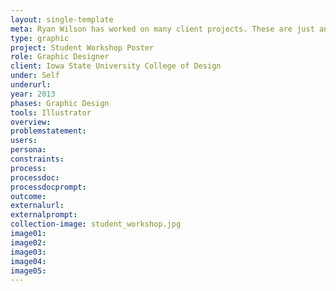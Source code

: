 ```yaml
---
layout: single-template
meta: Ryan Wilson has worked on many client projects. These are just an example of some of the excellent product design work that he could do on your project.
type: graphic
project: Student Workshop Poster
role: Graphic Designer
client: Iowa State University College of Design
under: Self
underurl:
year: 2013
phases: Graphic Design
tools: Illustrator
overview:
problemstatement:
users:
persona:
constraints:
process:
processdoc:
processdocprompt:
outcome:
externalurl:
externalprompt:
collection-image: student_workshop.jpg
image01:
image02:
image03:
image04:
image05:
---
```

